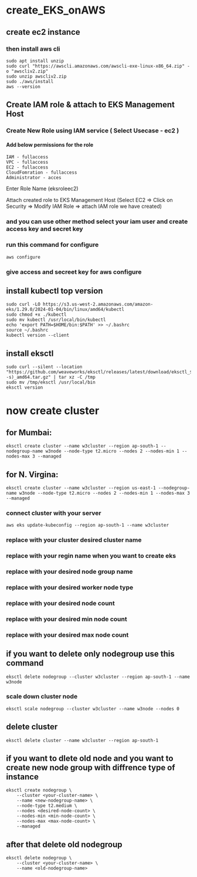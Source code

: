 # create_EKS_onAWS

## create ec2 instance 

### then install aws cli 

```
sudo apt install unzip 
sudo curl "https://awscli.amazonaws.com/awscli-exe-linux-x86_64.zip" -o "awscliv2.zip"
sudo unzip awscliv2.zip
sudo ./aws/install
aws --version 
```

## Create IAM role & attach to EKS Management Host
### Create New Role using IAM service ( Select Usecase - ec2 )

#### Add below permissions for the role
```
IAM - fullaccess
VPC - fullaccess
EC2 - fullaccess
CloudFomration - fullaccess
Administrator - acces
```
Enter Role Name (eksroleec2)

Attach created role to EKS Management Host (Select EC2 => Click on Security => Modify IAM Role => attach IAM role we have created)
### and you can use other method select your iam user and create access key and secret key 
### run this command for configure

```
aws configure
```
### give access and secreet key for aws configure 

## install kubectl top version 

```
sudo curl -LO https://s3.us-west-2.amazonaws.com/amazon-eks/1.29.0/2024-01-04/bin/linux/amd64/kubectl
sudo chmod +x ./kubectl
sudo mv kubectl /usr/local/bin/kubectl
echo 'export PATH=$HOME/bin:$PATH' >> ~/.bashrc
source ~/.bashrc
kubectl version --client
```

## install eksctl

```
sudo curl --silent --location "https://github.com/weaveworks/eksctl/releases/latest/download/eksctl_$(uname -s)_amd64.tar.gz" | tar xz -C /tmp
sudo mv /tmp/eksctl /usr/local/bin
eksctl version
```

# now create cluster 
## for Mumbai:

```
eksctl create cluster --name w3cluster --region ap-south-1 --nodegroup-name w3node --node-type t2.micro --nodes 2 --nodes-min 1 --nodes-max 3 --managed
```
## for N. Virgina:
```
eksctl create cluster --name w3cluster --region us-east-1 --nodegroup-name w3node --node-type t2.micro --nodes 2 --nodes-min 1 --nodes-max 3 --managed
```

### connect cluster with your server 
```
aws eks update-kubeconfig --region ap-south-1 --name w3cluster
```

### replace with your cluster desired cluster name 
### replace with your regin name when you want to create eks 
### replace with your desired node group name 
### replace with your desired worker node type 
### replace with your desired node count 
### replace with your desired min node count 
### replace with your desired max node count

## if you want to delete only nodegroup use this command 
```
eksctl delete nodegroup --cluster w3cluster --region ap-south-1 --name w3node
```

### scale down cluster node 
```
eksctl scale nodegroup --cluster w3cluster --name w3node --nodes 0
```


## delete cluster 

```
eksctl delete cluster --name w3cluster --region ap-south-1
```
## if you want to dlete old node and you want to create new node group with diffrence type of instance 
```
eksctl create nodegroup \
    --cluster <your-cluster-name> \
    --name <new-nodegroup-name> \
    --node-type t2.medium \
    --nodes <desired-node-count> \
    --nodes-min <min-node-count> \
    --nodes-max <max-node-count> \
    --managed
```
## after that delete old nodegroup
```
eksctl delete nodegroup \
    --cluster <your-cluster-name> \
    --name <old-nodegroup-name>
```
